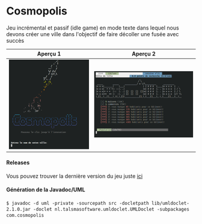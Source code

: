 # Cosmopolis

Jeu incrémental et passif (idle game) en mode texte dans lequel nous devons créer une ville dans l'objectif de faire décoller une fusée avec succès 

| Aperçu 1 | Aperçu 2 |
|---|---|
| ![example1](exemples/1.png)  | ![example2](exemples/2.png)  |

#### Releases

Vous pouvez trouver la dernière version du jeu juste [ici](https://github.com/mortim/s3.02/releases/tag/V1)

#### Génération de la Javadoc/UML

```
$ javadoc -d uml -private -sourcepath src -docletpath lib/umldoclet-2.1.0.jar -doclet nl.talsmasoftware.umldoclet.UMLDoclet -subpackages com.cosmopolis
```
